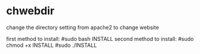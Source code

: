 # chwebdir
change the directory setting from apache2 to change website

first method to install:
  #sudo bash INSTALL
second method to install:
  #sudo chmod +x INSTALL
  #sudo ./INSTALL
